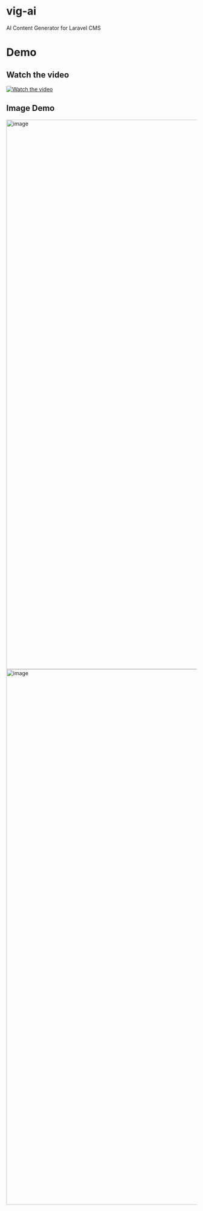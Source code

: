 # vig-ai

AI Content Generator for Laravel CMS

# Demo

## Watch the video
[![Watch the video](http://img.youtube.com/vi/WA1ux75U73Q/0.jpg)](https://youtu.be/WA1ux75U73Q)

## Image Demo
<img width="1452" alt="image" src="https://user-images.githubusercontent.com/34742453/229404078-bb4debf3-c17b-4b16-8811-0f5baf008be5.png">
<img width="1415" alt="image" src="https://user-images.githubusercontent.com/34742453/229404142-ab5017b9-21f7-4912-8003-5e7e997ccf2b.png">
